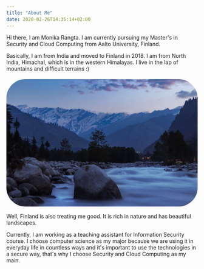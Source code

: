```yaml
---
title: "About Me"
date: 2020-02-26T14:35:14+02:00
---
```

Hi there, I am Monika Rangta. I am currently pursuing my Master's in Security and Cloud Computing from Aalto University, Finland. 

Basically, I am from India and moved to Finland in 2018. I am from North India, Himachal, which is in the western Himalayas. I live in the lap of mountains and difficult terrains :)

<img src="images/manali.jpg" alt="time lapse photography of body of water" style="border-radius: 50px; margin-top: 5px;"/>

Well, Finland is also treating me good. It is rich in nature and has beautiful landscapes. 

Currently, I am working as a teaching assistant for Information Security course. I choose computer science as my major because we are using it in everyday life in countless ways and it's important to use the technologies in a secure way, that's why I choose Security and Cloud Computing as my main.




